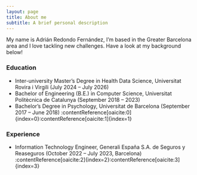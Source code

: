 ```yaml
---
layout: page
title: About me
subtitle: A brief personal description
---
```


My name is Adrián Redondo Fernández, I’m based in the Greater Barcelona area and I love tackling new challenges. Have a look at my background below!

### Education

- Inter-university Master’s Degree in Health Data Science, Universitat Rovira i Virgili (July 2024 – July 2026)  
- Bachelor of Engineering (B.E.) in Computer Science, Universitat Politècnica de Catalunya (September 2018 – 2023)  
- Bachelor’s Degree in Psychology, Universitat de Barcelona (September 2017 – June 2018) :contentReference[oaicite:0]{index=0}:contentReference[oaicite:1]{index=1}

### Experience

- Information Technology Engineer, Generali España S.A. de Seguros y Reaseguros (October 2022 – July 2023, Barcelona) :contentReference[oaicite:2]{index=2}:contentReference[oaicite:3]{index=3}
